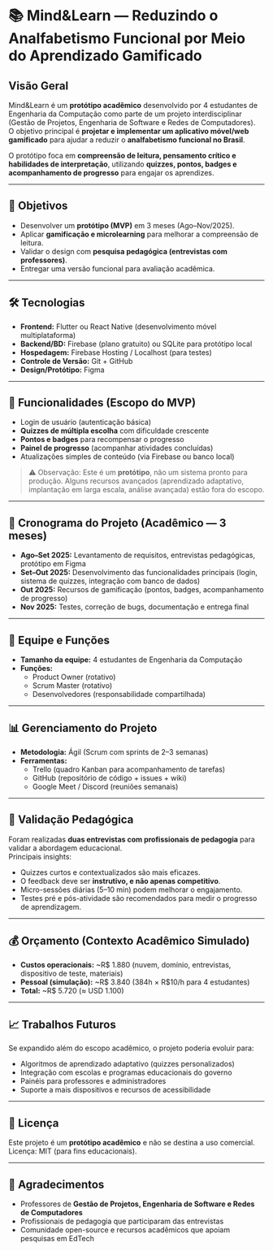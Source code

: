 # 📚 Mind&Learn — Reduzindo o Analfabetismo Funcional por Meio do Aprendizado Gamificado

## Visão Geral
Mind&Learn é um **protótipo acadêmico** desenvolvido por 4 estudantes de Engenharia da Computação como parte de um projeto interdisciplinar (Gestão de Projetos, Engenharia de Software e Redes de Computadores).  
O objetivo principal é **projetar e implementar um aplicativo móvel/web gamificado** para ajudar a reduzir o **analfabetismo funcional no Brasil**.  

O protótipo foca em **compreensão de leitura, pensamento crítico e habilidades de interpretação**, utilizando **quizzes, pontos, badges e acompanhamento de progresso** para engajar os aprendizes.

---

## 🎯 Objetivos
- Desenvolver um **protótipo (MVP)** em 3 meses (Ago–Nov/2025).  
- Aplicar **gamificação e microlearning** para melhorar a compreensão de leitura.  
- Validar o design com **pesquisa pedagógica (entrevistas com professores)**.  
- Entregar uma versão funcional para avaliação acadêmica.  

---

## 🛠️ Tecnologias
- **Frontend:** Flutter ou React Native (desenvolvimento móvel multiplataforma)  
- **Backend/BD:** Firebase (plano gratuito) ou SQLite para protótipo local  
- **Hospedagem:** Firebase Hosting / Localhost (para testes)  
- **Controle de Versão:** Git + GitHub  
- **Design/Protótipo:** Figma  

---

## 🚀 Funcionalidades (Escopo do MVP)
- Login de usuário (autenticação básica)  
- **Quizzes de múltipla escolha** com dificuldade crescente  
- **Pontos e badges** para recompensar o progresso  
- **Painel de progresso** (acompanhar atividades concluídas)  
- Atualizações simples de conteúdo (via Firebase ou banco local)  

> ⚠️ Observação: Este é um **protótipo**, não um sistema pronto para produção. Alguns recursos avançados (aprendizado adaptativo, implantação em larga escala, análise avançada) estão fora do escopo.

---

## 📅 Cronograma do Projeto (Acadêmico — 3 meses)
- **Ago–Set 2025:** Levantamento de requisitos, entrevistas pedagógicas, protótipo em Figma  
- **Set–Out 2025:** Desenvolvimento das funcionalidades principais (login, sistema de quizzes, integração com banco de dados)  
- **Out 2025:** Recursos de gamificação (pontos, badges, acompanhamento de progresso)  
- **Nov 2025:** Testes, correção de bugs, documentação e entrega final  

---

## 👥 Equipe e Funções
- **Tamanho da equipe:** 4 estudantes de Engenharia da Computação  
- **Funções:**  
  - Product Owner (rotativo)  
  - Scrum Master (rotativo)  
  - Desenvolvedores (responsabilidade compartilhada)  

---

## 📊 Gerenciamento do Projeto
- **Metodologia:** Ágil (Scrum com sprints de 2–3 semanas)  
- **Ferramentas:**  
  - Trello (quadro Kanban para acompanhamento de tarefas)  
  - GitHub (repositório de código + issues + wiki)  
  - Google Meet / Discord (reuniões semanais)  

---

## 🧪 Validação Pedagógica
Foram realizadas **duas entrevistas com profissionais de pedagogia** para validar a abordagem educacional.  
Principais insights:  
- Quizzes curtos e contextualizados são mais eficazes.  
- O feedback deve ser **instrutivo, e não apenas competitivo**.  
- Micro-sessões diárias (5–10 min) podem melhorar o engajamento.  
- Testes pré e pós-atividade são recomendados para medir o progresso de aprendizagem.  

---

## 💰 Orçamento (Contexto Acadêmico Simulado)
- **Custos operacionais:** ~R$ 1.880 (nuvem, domínio, entrevistas, dispositivo de teste, materiais)  
- **Pessoal (simulação):** ~R$ 3.840 (384h × R$10/h para 4 estudantes)  
- **Total:** ~R$ 5.720 (≈ USD 1.100)  

---

## 📈 Trabalhos Futuros
Se expandido além do escopo acadêmico, o projeto poderia evoluir para:  
- Algoritmos de aprendizado adaptativo (quizzes personalizados)  
- Integração com escolas e programas educacionais do governo  
- Painéis para professores e administradores  
- Suporte a mais dispositivos e recursos de acessibilidade  

---

## 📄 Licença
Este projeto é um **protótipo acadêmico** e não se destina a uso comercial.  
Licença: MIT (para fins educacionais).  

---

## 🙌 Agradecimentos
- Professores de **Gestão de Projetos, Engenharia de Software e Redes de Computadores**  
- Profissionais de pedagogia que participaram das entrevistas  
- Comunidade open-source e recursos acadêmicos que apoiam pesquisas em EdTech  
